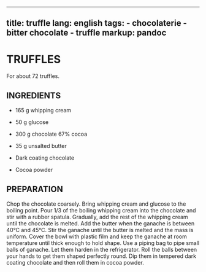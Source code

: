 
---
title: truffle
lang: english
tags: 
    - chocolaterie
    - bitter chocolate
    - truffle
markup: pandoc
---

# TRUFFLES

For about 72 truffles.

## INGREDIENTS


- 165 g whipping cream
- 50 g glucose
- 300 g chocolate 67% cocoa
- 35 g unsalted butter

- Dark coating chocolate
- Cocoa powder

## PREPARATION

Chop the chocolate coarsely.
Bring whipping cream and glucose to the boiling point.
Pour 1/3 of the boiling whipping cream into the chocolate and stir with a rubber spatula.
Gradually, add the rest of the whipping cream until the chocolate is melted.
Add the butter when the ganache is between 40°C and 45°C.
Stir the ganache until the butter is melted and the mass is uniform.
Cover the bowl with plastic film and keep the ganache at room temperature until thick enough to hold shape.
Use a piping bag to pipe small balls of ganache.
Let them harden in the refrigerator.
Roll the balls between your hands to get them shaped perfectly round.
Dip them in tempered dark coating chocolate and then roll them in cocoa powder.

